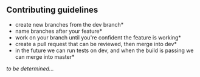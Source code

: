 ## Contributing guidelines

 - create new branches from the dev branch*
 - name branches after your feature*
 - work on your branch until you're confident the feature is working*
 - create a pull request that can be reviewed, then merge into dev*
 - in the future we can run tests on dev, and when the build is passing we can merge into master*

*to be determined...*

